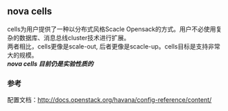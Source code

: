 nova cells
----
cells为用户提供了一种以分布式风格Scacle Opensack的方式。用户不必使用复杂的数据库、消息总线cluster技术进行扩展。  
两者相比，cells更像是scale-out, 后者更像是scacle-up。cells目标是支持非常大的规模。  
***nova cells 目前仍是实验性质的***
### 

### 参考
配置文档：http://docs.openstack.org/havana/config-reference/content/





